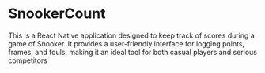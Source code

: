 # SnookerCount
This is a React Native application designed to keep track of scores during a game of Snooker. It provides a user-friendly interface for logging points, frames, and fouls, making it an ideal tool for both casual players and serious competitors
